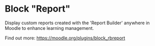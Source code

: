 # Block "Report"

Display custom reports created with the 'Report Builder' anywhere in Moodle to enhance learning management.

Find out more: https://moodle.org/plugins/block_rbreport
